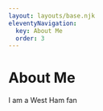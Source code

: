 ```yaml
---
layout: layouts/base.njk
eleventyNavigation:
  key: About Me
  order: 3
---
```


# About Me

I am a West Ham fan
